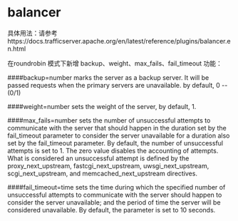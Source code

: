 # balancer
具体用法：请参考https://docs.trafficserver.apache.org/en/latest/reference/plugins/balancer.en.html 

在roundrobin 模式下新增 backup、weight、max_fails、fail_timeout 功能：

####backup=number
    marks the server as a backup server. It will be passed requests when the primary servers are unavailable. by default, 0    --(0/1)

####weight=number
    sets the weight of the server, by default, 1.

####max_fails=number
    sets the number of unsuccessful attempts to communicate with the server that should happen in the duration set by the fail_timeout parameter to consider the server unavailable for a duration also set by the fail_timeout parameter. By default, the number of unsuccessful attempts is set to 1. The zero value disables the accounting of attempts. What is considered an unsuccessful attempt is defined by the proxy_next_upstream, fastcgi_next_upstream, uwsgi_next_upstream, scgi_next_upstream, and memcached_next_upstream directives.

####fail_timeout=time
    sets the time during which the specified number of unsuccessful attempts to communicate with the server should happen to consider the server unavailable; and the period of time the server will be considered unavailable. By default, the parameter is set to 10 seconds.
